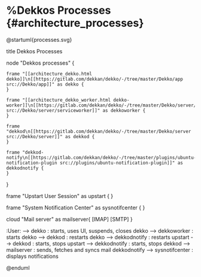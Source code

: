 %Dekkos Processes     {#architecture_processes}
=================

@startuml{processes.svg}

title Dekkos Processes

node "Dekkos processes" {

    frame "[[architecture_dekko.html dekko]]\n[[https://gitlab.com/dekkan/dekko/-/tree/master/Dekko/app src://Dekko/app]]" as dekko {
    }

    frame "[[architecture_dekko_worker.html dekko-worker]]\n[[https://gitlab.com/dekkan/dekko/-/tree/master/Dekko/server/serviceworker src://Dekko/server/serviceworker]]" as dekkoworker {
    }
 
    frame "dekkod\n[[https://gitlab.com/dekkan/dekko/-/tree/master/Dekko/server src://Dekko/server]]" as dekkod {
    } 

    frame "dekkod-notify\n[[https://gitlab.com/dekkan/dekko/-/tree/master/plugins/ubuntu-notification-plugin src://plugins/ubuntu-notification-plugin]]" as dekkodnotify {
    }
}

frame "Upstart User Session" as upstart {
}

frame "System Notification Center" as sysnotifcenter {
}

cloud "Mail server" as mailserver{
    [IMAP]
    [SMTP]
}


:User: --> dekko : starts, uses UI, suspends, closes
dekko --> dekkoworker : starts
dekko --> dekkod : restarts
dekko --> dekkodnotify : restarts
upstart --> dekkod : starts, stops
upstart --> dekkodnotify : starts, stops
dekkod --> mailserver : sends, fetches and syncs mail
dekkodnotify --> sysnotifcenter : displays notifications

@enduml

